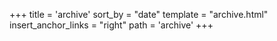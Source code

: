 +++
title = 'archive'
sort_by = "date"
template = "archive.html"
insert_anchor_links = "right"
path = 'archive'
+++
